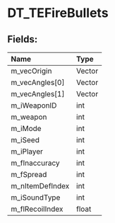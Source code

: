 # DT_TEFireBullets

## Fields:

| Name | Type |
| :--- | :--- |
| m_vecOrigin | Vector |
| m_vecAngles[0] | Vector |
| m_vecAngles[1] | Vector |
| m_iWeaponID | int |
| m_weapon | int |
| m_iMode | int |
| m_iSeed | int |
| m_iPlayer | int |
| m_fInaccuracy | int |
| m_fSpread | int |
| m_nItemDefIndex | int |
| m_iSoundType | int |
| m_flRecoilIndex | float |

